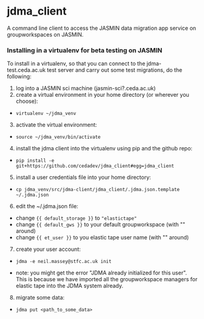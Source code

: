 
# jdma_client

A command line client to access the JASMIN data migration app service on groupworkspaces on JASMIN.

### Installing in a virtualenv for beta testing on JASMIN

To install in a virtualenv, so that you can connect to the jdma-test.ceda.ac.uk test server and carry out some test migrations, do the following:

1. log into a JASMIN sci machine (jasmin-sci?.ceda.ac.uk)
2. create a virtual environment in your home directory (or wherever you choose):

  * `virtualenv ~/jdma_venv`

3. activate the virtual environment:

  * `source ~/jdma_venv/bin/activate`

4. install the jdma client into the virtualenv using pip and the github repo:

  * `pip install -e git+https://github.com/cedadev/jdma_client#egg=jdma_client`

5. install a user credentials file into your home directory:

  * `cp jdma_venv/src/jdma-client/jdma_client/.jdma.json.template ~/.jdma.json`

6. edit the ~/.jdma.json file:

  * change `{{ default_storage }}` to `"elastictape"`
  * change `{{ default_gws }}` to your default groupworkspace (with "" around)
  * change `{{ et_user }}` to you elastic tape user name (with "" around)

7. create your user account:

  * `jdma -e neil.massey@stfc.ac.uk init`

  * note: you might get the error "JDMA already initialized for this user".
   This is because we have imported all the groupworkspace managers for elastic tape into the JDMA system already.

8. migrate some data:

  * `jdma put <path_to_some_data>`
